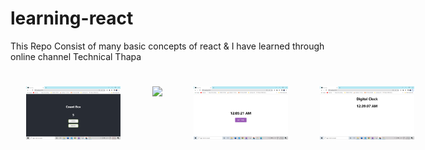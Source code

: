 # learning-react
This Repo Consist of many basic concepts of react &amp; I have learned through online channel Technical Thapa

<div style="display: flex; flex-direction:row;justify-content: space-around;">
  <img style="width:30%; margin:5%" src="react_tech-thappa/day3/count-box/count-box.png" />
  <img style="width:30%; margin:5%" src="react_tech-thappa/day3/slot-machine/slotmachine.png" />
  <img style="width:30%; margin:5%" src="react_tech-thappa/day3/basic-clock/getTime.png" />
  <img style="width:30%; margin:5%" src="react_tech-thappa/day3/digi-clock/digi-clock.png" />
  <a href="https://learning-react-handling-events.vercel.app/" target="_blank">
    <img style="width:30%; margin:5%" src="react_tech-thappa/day3/handling-events/handling-events.png" />
  </a>
   <a href="https://learning-react-basic-form1.vercel.app/" target="_blank">
    <img style="width:30%; margin:5%" src="react_tech-thappa/day4/basic-form1/basic-form1.png" />
  </a>
 
<!-- <img style="width:30%; margin:5%" src="react_tech-thappa/day"> -->
</div>
